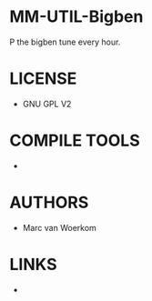 MM-UTIL-Bigben
==============

P the bigben tune every hour.

LICENSE
===============
* GNU GPL V2

COMPILE TOOLS
===============
* 

AUTHORS
===============
* Marc van Woerkom

LINKS
===============
* 
